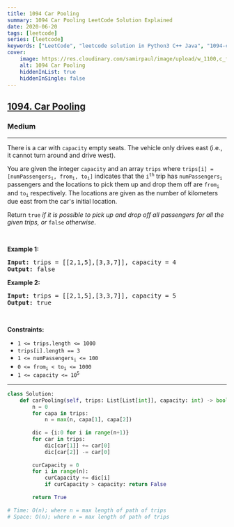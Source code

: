 ```yaml
---
title: 1094 Car Pooling
summary: 1094 Car Pooling LeetCode Solution Explained
date: 2020-06-20
tags: [leetcode]
series: [leetcode]
keywords: ["LeetCode", "leetcode solution in Python3 C++ Java", "1094-car-pooling LeetCode Solution Explained"]
cover:
    image: https://res.cloudinary.com/samirpaul/image/upload/w_1100,c_fit,co_rgb:FFFFFF,l_text:Arial_75_bold:1094 Car Pooling - Solution Explained/problem-solving.webp
    alt: 1094 Car Pooling
    hiddenInList: true
    hiddenInSingle: false
---
```



<h2><a href="https://leetcode.com/problems/car-pooling/">1094. Car Pooling</a></h2><h3>Medium</h3><hr><div><p>There is a car with <code>capacity</code> empty seats. The vehicle only drives east (i.e., it cannot turn around and drive west).</p>

<p>You are given the integer <code>capacity</code> and an array <code>trips</code> where <code>trips[i] = [numPassengers<sub>i</sub>, from<sub>i</sub>, to<sub>i</sub>]</code> indicates that the <code>i<sup>th</sup></code> trip has <code>numPassengers<sub>i</sub></code> passengers and the locations to pick them up and drop them off are <code>from<sub>i</sub></code> and <code>to<sub>i</sub></code> respectively. The locations are given as the number of kilometers due east from the car's initial location.</p>

<p>Return <code>true</code><em> if it is possible to pick up and drop off all passengers for all the given trips, or </em><code>false</code><em> otherwise</em>.</p>

<p>&nbsp;</p>
<p><strong>Example 1:</strong></p>

<pre><strong>Input:</strong> trips = [[2,1,5],[3,3,7]], capacity = 4
<strong>Output:</strong> false
</pre>

<p><strong>Example 2:</strong></p>

<pre><strong>Input:</strong> trips = [[2,1,5],[3,3,7]], capacity = 5
<strong>Output:</strong> true
</pre>

<p>&nbsp;</p>
<p><strong>Constraints:</strong></p>

<ul>
	<li><code>1 &lt;= trips.length &lt;= 1000</code></li>
	<li><code>trips[i].length == 3</code></li>
	<li><code>1 &lt;= numPassengers<sub>i</sub> &lt;= 100</code></li>
	<li><code>0 &lt;= from<sub>i</sub> &lt; to<sub>i</sub> &lt;= 1000</code></li>
	<li><code>1 &lt;= capacity &lt;= 10<sup>5</sup></code></li>
</ul>
</div>

---




```python
class Solution:
    def carPooling(self, trips: List[List[int]], capacity: int) -> bool:
        n = 0
        for capa in trips:
            n = max(n, capa[1], capa[2])
            
        dic = {i:0 for i in range(n+1)}
        for car in trips:
            dic[car[1]] += car[0]
            dic[car[2]] -= car[0]
        
        curCapacity = 0
        for i in range(n):
            curCapacity += dic[i]
            if curCapacity > capacity: return False
        
        return True
    
# Time: O(n); where n = max length of path of trips
# Space: O(n); where n = max length of path of trips
```

